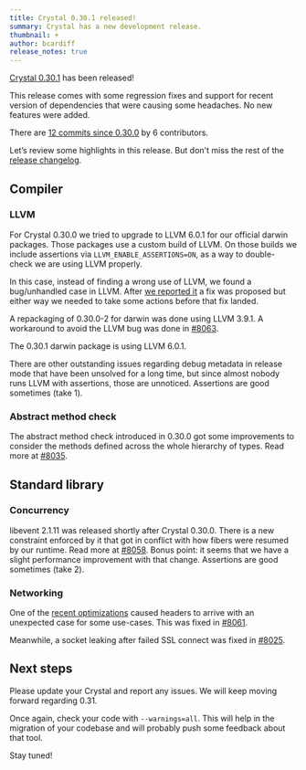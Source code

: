 ```yaml
---
title: Crystal 0.30.1 released!
summary: Crystal has a new development release.
thumbnail: +
author: bcardiff
release_notes: true
---
```


[Crystal 0.30.1](https://github.com/crystal-lang/crystal/releases/tag/0.30.1) has been released!

This release comes with some regression fixes and support for recent version of dependencies that were causing some headaches. No new features were added.

There are [12 commits since 0.30.0](https://github.com/crystal-lang/crystal/compare/0.30.0...0.30.1) by 6 contributors.

Let’s review some highlights in this release. But don't miss the rest of the [release changelog](https://github.com/crystal-lang/crystal/releases/tag/0.30.1).

## Compiler

### LLVM

For Crystal 0.30.0 we tried to upgrade to LLVM 6.0.1 for our official darwin packages. Those packages use a custom build of LLVM. On those builds we include assertions via `LLVM_ENABLE_ASSERTIONS=ON`, as a way to double-check we are using LLVM properly.

In this case, instead of finding a wrong use of LLVM, we found a bug/unhandled case in LLVM.  After [we reported it](https://bugs.llvm.org/show_bug.cgi?id=42932) a fix was proposed but either way we needed to take some actions before that fix landed.

A repackaging of 0.30.0-2 for darwin was done using LLVM 3.9.1. A workaround to avoid the LLVM bug was done in [#8063](https://github.com/crystal-lang/crystal/pull/8063).

The 0.30.1 darwin package is using LLVM 6.0.1.

There are other outstanding issues regarding debug metadata in release mode that have been unsolved for a long time, but since almost nobody runs LLVM with assertions, those are unnoticed. Assertions are good sometimes (take 1).

### Abstract method check

The abstract method check introduced in 0.30.0 got some improvements to consider the methods defined across the whole hierarchy of types. Read more at [#8035](https://github.com/crystal-lang/crystal/pull/8035).

## Standard library

### Concurrency

libevent 2.1.11 was released shortly after Crystal 0.30.0. There is a new constraint enforced by it that got in conflict with how fibers were resumed by our runtime. Read more at [#8058](https://github.com/crystal-lang/crystal/pull/8058). Bonus point: it seems that we have a slight performance improvement with that change. Assertions are good sometimes (take 2).

### Networking

One of the [recent optimizations](https://github.com/crystal-lang/crystal/pull/8002) caused headers to arrive with an unexpected case for some use-cases. This was fixed in [#8061](https://github.com/crystal-lang/crystal/pull/8061).

Meanwhile, a socket leaking after failed SSL connect was fixed in [#8025](https://github.com/crystal-lang/crystal/pull/8025).

## Next steps

Please update your Crystal and report any issues. We will keep moving forward regarding 0.31.

Once again, check your code with `--warnings=all`. This will help in the migration of your codebase and will probably push some feedback about that tool.

Stay tuned!
